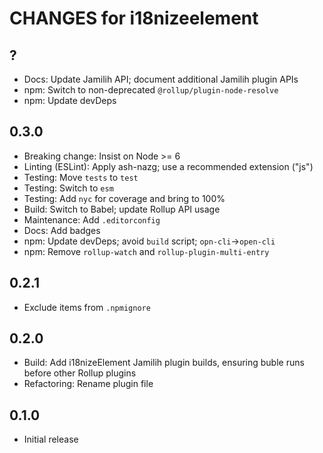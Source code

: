 # CHANGES for i18nizeelement

## ?

- Docs: Update Jamilih API; document additional Jamilih plugin APIs
- npm: Switch to non-deprecated `@rollup/plugin-node-resolve`
- npm: Update devDeps

## 0.3.0

- Breaking change: Insist on Node >= 6
- Linting (ESLint): Apply ash-nazg; use a recommended extension ("js")
- Testing: Move `tests` to `test`
- Testing: Switch to `esm`
- Testing: Add `nyc` for coverage and bring to 100%
- Build: Switch to Babel; update Rollup API usage
- Maintenance: Add `.editorconfig`
- Docs: Add badges
- npm: Update devDeps; avoid `build` script; `opn-cli`->`open-cli`
- npm: Remove `rollup-watch` and `rollup-plugin-multi-entry`

## 0.2.1

- Exclude items from `.npmignore`

## 0.2.0

- Build: Add i18nizeElement Jamilih plugin builds, ensuring buble runs
    before other Rollup plugins
- Refactoring: Rename plugin file

## 0.1.0

- Initial release
